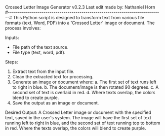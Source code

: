 
Crossed Letter Image Generator v0.2.3
Last edit made by: Nathaniel Horn
#------------------------------------------------------------------------------#
This Python script is designed to transform text from various file formats 
(text, Word, PDF) into a 'Crossed Letter' image or document. The process involves:

Inputs:
- File path of the text source.
- File type (text, word, pdf).

Steps:
1. Extract text from the input file.
2. Clean the extracted text for processing.
3. Generate an image or document where:
   a. The first set of text runs left to right in blue.
   b. The document/image is then rotated 90 degrees.
   c. A second set of text is overlaid in red.
   d. Where texts overlap, the colors blend to create purple.
4. Save the output as an image or document.

Desired Output:
A Crossed Letter image or document with the specified text, saved in the user's system.
The image will have the first set of text running left to right in blue, and the second
set of text running top to bottom in red. Where the texts overlap, the colors will blend
to create purple.